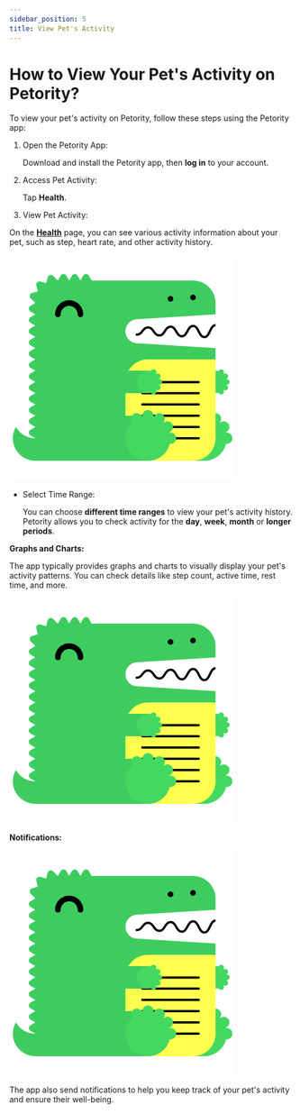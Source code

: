 ```yaml
---
sidebar_position: 5
title: View Pet's Activity
---
```


# How to View Your Pet's Activity on Petority?

To view your pet's activity on Petority, follow these steps using the Petority app:

1. Open the Petority App:

	Download and install the Petority app, then **log in** to your account.
2. Access Pet Activity:

	Tap **Health**.
3. View Pet Activity:

On the **[Health](/docs/petority/features/health-monitoring)** page, you can see various activity information about your pet, such as step, heart rate, and other activity history.

![step](/img/logo.svg)
    
+ Select Time Range:

	You can choose **different time ranges** to view your pet's activity history. Petority allows you to check activity for the **day**, **week**, **month** or **longer periods**.

**Graphs and Charts:**

The app typically provides graphs and charts to visually display your pet's activity patterns. You can check details like step count, active time, rest time, and more.

![step](/img/logo.svg)

**Notifications:**

![alert](/img/logo.svg)

The app also send notifications to help you keep track of your pet's activity and ensure their well-being.
